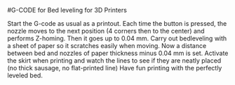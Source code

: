 #G-CODE for Bed leveling for 3D Printers

Start the G-code as usual as a printout.
Each time the button is pressed, the nozzle moves to the next position (4 corners then to the center) and performs Z-homing. Then it goes up to 0.04 mm.
Carry out bedleveling with a sheet of paper so it scratches easily when moving.
Now a distance between bed and nozzles of paper thickness minus 0.04 mm is set.
Activate the skirt when printing and watch the lines to see if they are neatly placed (no thick sausage, no flat-printed line)
Have fun printing with the perfectly leveled bed.
